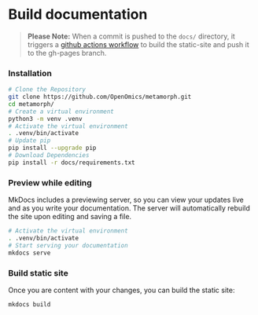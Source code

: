 # Build documentation  

> **Please Note:** When a commit is pushed to the `docs/` directory, it triggers a [github actions workflow](https://github.com/OpenOmics/metamorph/actions) to build the static-site and push it to the gh-pages branch.

### Installation
```bash
# Clone the Repository
git clone https://github.com/OpenOmics/metamorph.git
cd metamorph/
# Create a virtual environment
python3 -m venv .venv
# Activate the virtual environment
. .venv/bin/activate
# Update pip
pip install --upgrade pip
# Download Dependencies
pip install -r docs/requirements.txt
```

### Preview while editing  
MkDocs includes a previewing server, so you can view your updates live and as you write your documentation. The server will automatically rebuild the site upon editing and saving a file.  
```bash
# Activate the virtual environment
. .venv/bin/activate
# Start serving your documentation
mkdocs serve
```

### Build static site  
Once you are content with your changes, you can build the static site:  
```bash
mkdocs build
```
